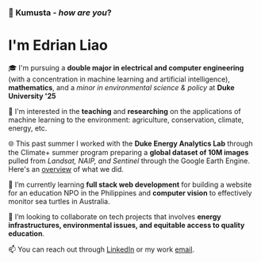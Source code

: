 ### 👋 Kumusta - _how are you_? 
# I'm Edrian Liao
🎓 I'm pursuing a __double major in electrical and computer engineering__ (with a concentration in machine learning and artificial intelligence), __mathematics__, and a _minor in environmental science & policy_ at __Duke University '25__

👀 I'm interested in the __teaching__ and __researching__ on the applications of machine learning to the environment: agriculture, conservation, climate, energy, etc. 

🌐 This past summer I worked with the __Duke Energy Analytics Lab__ through the Climate+ summer program preparing a __global dataset of 10M images__ pulled from _Landsat, NAIP, and Sentinel_ through the Google Earth Engine. Here's an [overview](https://bigdata.duke.edu/projects/tracking-climate-change-causes-impacts-with-satellites-and-ai/) of what we did.

🌱 I’m currently learning __full stack web development__ for building a website for an education NPO in the Philippines and __computer vision__ to effectively monitor sea turtles in Australia.

💞️ I’m looking to collaborate on tech projects that involves __energy infrastructures, environmental issues, and equitable access to quality education__.

📫 You can reach out through [LinkedIn](https://www.linkedin.com/in/edrianpaulliao/) or my work [email](mailto:edrianpaul.liao@duke.edu).

<!---
edrian-liao/edrian-liao is a ✨ special ✨ repository because its `README.md` (this file) appears on your GitHub profile.
You can click the Preview link to take a look at your changes.
--->
